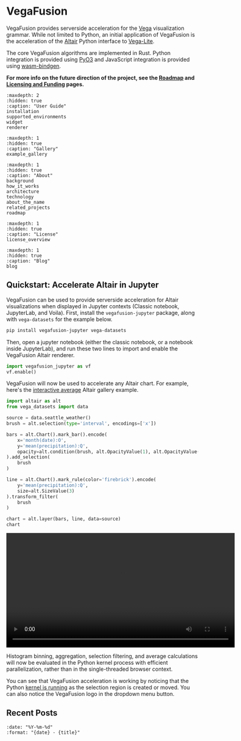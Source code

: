 # VegaFusion

VegaFusion provides serverside acceleration for the [Vega](https://vega.github.io/) visualization grammar. While not limited to Python, an initial application of VegaFusion is the acceleration of the [Altair](https://altair-viz.github.io/) Python interface to [Vega-Lite](https://vega.github.io/vega-lite/).

The core VegaFusion algorithms are implemented in Rust. Python integration is provided using [PyO3](https://pyo3.rs/v0.15.1/) and JavaScript integration is provided using [wasm-bindgen](https://github.com/rustwasm/wasm-bindgen). 

**For more info on the future direction of the project, see the [Roadmap](./roadmap) and [Licensing and Funding](./license_overview) pages.**

```{toctree}
:maxdepth: 2
:hidden: true
:caption: "User Guide"
installation
supported_environments
widget
renderer
```

```{toctree}
:maxdepth: 1
:hidden: true
:caption: "Gallery"
example_gallery
```

```{toctree}
:maxdepth: 1
:hidden: true
:caption: "About"
background
how_it_works
architecture
technology
about_the_name
related_projects
roadmap
```

```{toctree}
:maxdepth: 1
:hidden: true
:caption: "License"
license_overview
```

```{toctree}
:maxdepth: 1
:hidden: true
:caption: "Blog"
blog
```

## Quickstart: Accelerate Altair in Jupyter
VegaFusion can be used to provide serverside acceleration for Altair visualizations when displayed in Jupyter contexts (Classic notebook, JupyterLab, and Voila). First, install the `vegafusion-jupyter` package, along with `vega-datasets` for the example below.

```bash
pip install vegafusion-jupyter vega-datasets
```

Then, open a jupyter notebook (either the classic notebook, or a notebook inside JupyterLab), and run these two lines to import and enable the VegaFusion Altair renderer.

```python
import vegafusion_jupyter as vf
vf.enable()
```
VegaFusion will now be used to accelerate any Altair chart. For example, here's the [interactive average](https://altair-viz.github.io/gallery/selection_layer_bar_month.html) Altair gallery example.

```python
import altair as alt
from vega_datasets import data

source = data.seattle_weather()
brush = alt.selection(type='interval', encodings=['x'])

bars = alt.Chart().mark_bar().encode(
    x='month(date):O',
    y='mean(precipitation):Q',
    opacity=alt.condition(brush, alt.OpacityValue(1), alt.OpacityValue(0.7)),
).add_selection(
    brush
)

line = alt.Chart().mark_rule(color='firebrick').encode(
    y='mean(precipitation):Q',
    size=alt.SizeValue(3)
).transform_filter(
    brush
)

chart = alt.layer(bars, line, data=source)
chart
```

<video width="600" controls>
  <source src="https://user-images.githubusercontent.com/15064365/148408648-43a5cfd0-b0d8-456e-a77a-dd344d8d07df.mov" type="video/mp4">
This browser does not support the video tag.
</video>


Histogram binning, aggregation, selection filtering, and average calculations will now be evaluated in the Python kernel process with efficient parallelization, rather than in the single-threaded browser context.

You can see that VegaFusion acceleration is working by noticing that the Python [kernel is running](https://experienceleague.adobe.com/docs/experience-platform/data-science-workspace/jupyterlab/overview.html?lang=en#kernel-sessions) as the selection region is created or moved. You can also notice the VegaFusion logo in the dropdown menu button.



## Recent Posts

```{postlist} 10
:date: "%Y-%m-%d"
:format: "{date} - {title}"
```